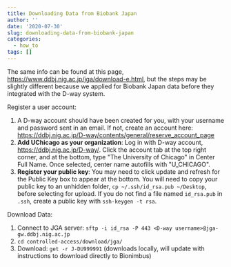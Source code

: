 ```yaml
---
title: Downloading Data from Biobank Japan
author: ''
date: '2020-07-30'
slug: downloading-data-from-biobank-japan
categories:
  - how_to
tags: []
---
```



The same info can be found at this page, https://www.ddbj.nig.ac.jp/jga/download-e.html, but the steps may be slightly different because we applied for Biobank Japan data before they integrated with the D-way system.


Register a user account:
1. A D-way account should have been created for you, with your username and password sent in an email. If not, create an account here: https://ddbj.nig.ac.jp/D-way/contents/general/reserve_account_page
2. **Add UChicago as your organization**: Log in with D-way account, https://ddbj.nig.ac.jp/D-way/. Click the account tab at the top right corner, and at the bottom, type "The University of Chicago" in Center Full Name. Once selected, center name autofills with "U_CHICAGO". 
3. **Register your public key**: You may need to click update and refresh for the Public Key box to appear at the bottom. You will need to copy your public key to an unhidden folder, `cp ~/.ssh/id_rsa.pub ~/Desktop`, before selecting for upload. If you do not find a file named `id_rsa.pub` in `.ssh`, create a public key with `ssh-keygen -t rsa`.


Download Data:
1. Connect to JGA server: `sftp -i id_rsa -P 443 <D-way username>@jga-gw.ddbj.nig.ac.jp` 
2. `cd controlled-access/download/jga/`
3. Download: `get -r J-DU999991` (downloads locally, will update with instructions to download directly to Bionimbus)

